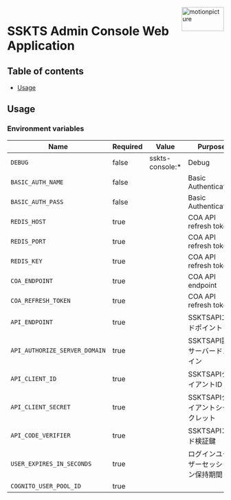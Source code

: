 <img src="https://motionpicture.jp/images/common/logo_01.svg" alt="motionpicture" title="motionpicture" align="right" height="56" width="98"/>

# SSKTS Admin Console Web Application

## Table of contents

* [Usage](#usage)

## Usage

### Environment variables

| Name                               | Required | Value           | Purpose                |
|------------------------------------|----------|-----------------|------------------------|
| `DEBUG`                            | false    | sskts-console:* | Debug                  |
| `BASIC_AUTH_NAME`                  | false    |                 | Basic Authentication   |
| `BASIC_AUTH_PASS`                  | false    |                 | Basic Authentication   |
| `REDIS_HOST`                       | true     |                 | COA API refresh token  |
| `REDIS_PORT`                       | true     |                 | COA API refresh token  |
| `REDIS_KEY`                        | true     |                 | COA API refresh token  |
| `COA_ENDPOINT`                     | true     |                 | COA API endpoint       |
| `COA_REFRESH_TOKEN`                | true     |                 | COA API refresh token  |
| `API_ENDPOINT`                     | true     |                 | SSKTSAPIエンドポイント        |
| `API_AUTHORIZE_SERVER_DOMAIN`      | true     |                 | SSKTSAPI認可サーバードメイン     |
| `API_CLIENT_ID`                    | true     |                 | SSKTSAPIクライアントID       |
| `API_CLIENT_SECRET`                | true     |                 | SSKTSAPIクライアントシークレット   |
| `API_CODE_VERIFIER`                | true     |                 | SSKTSAPIコード検証鍵         |
| `USER_EXPIRES_IN_SECONDS`          | true     |                 | ログインユーザーセッション保持期間      |
| `COGNITO_USER_POOL_ID`             | true     |                 |                        |
